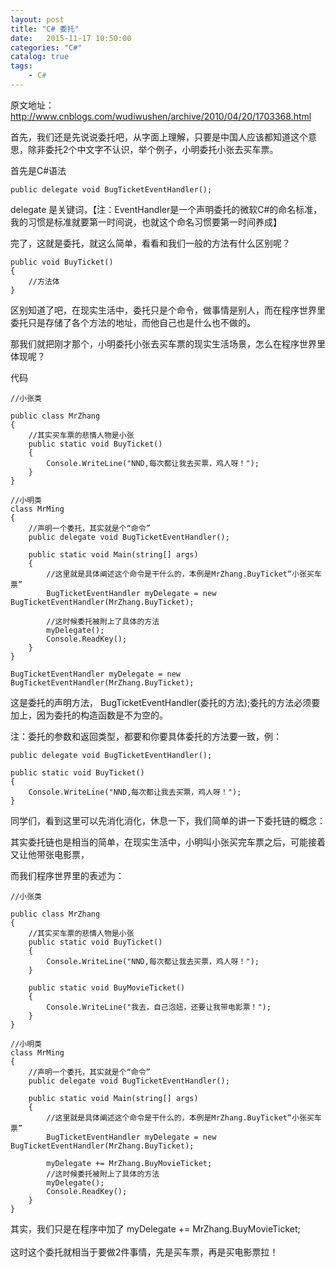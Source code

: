 ```yaml
---
layout: post
title: "C# 委托"
date:   2015-11-17 10:50:00 
categories: "C#"
catalog: true
tags: 
    - C#
---
```




原文地址： http://www.cnblogs.com/wudiwushen/archive/2010/04/20/1703368.html     

首先，我们还是先说说委托吧，从字面上理解，只要是中国人应该都知道这个意思，除非委托2个中文字不认识，举个例子，小明委托小张去买车票。   

首先是C#语法      

	public delegate void BugTicketEventHandler();   

delegate 是关键词，【注：EventHandler是一个声明委托的微软C#的命名标准，我的习惯是标准就要第一时间说，也就这个命名习惯要第一时间养成】     

完了，这就是委托，就这么简单，看看和我们一般的方法有什么区别呢？   

	public void BuyTicket()  
	{  
		//方法体  
	}   

区别知道了吧，在现实生活中，委托只是个命令，做事情是别人，而在程序世界里委托只是存储了各个方法的地址，而他自己也是什么也不做的。     

那我们就把刚才那个，小明委托小张去买车票的现实生活场景，怎么在程序世界里体现呢？     

代码     

	//小张类  

    public class MrZhang     
    {     
        //其实买车票的悲情人物是小张     
        public static void BuyTicket()     
        {     
            Console.WriteLine("NND,每次都让我去买票，鸡人呀！");     
        }     
    }     
  
    //小明类     
    class MrMing     
    {     
        //声明一个委托，其实就是个“命令”     
        public delegate void BugTicketEventHandler();     

        public static void Main(string[] args)     
        {   
            //这里就是具体阐述这个命令是干什么的，本例是MrZhang.BuyTicket“小张买车票”     
            BugTicketEventHandler myDelegate = new BugTicketEventHandler(MrZhang.BuyTicket);     
  
            //这时候委托被附上了具体的方法     
            myDelegate();     
            Console.ReadKey();     
        }     
    }    

	BugTicketEventHandler myDelegate = new BugTicketEventHandler(MrZhang.BuyTicket);   

这是委托的声明方法， BugTicketEventHandler(委托的方法);委托的方法必须要加上，因为委托的构造函数是不为空的。     

注：委托的参数和返回类型，都要和你要具体委托的方法要一致，例：     

	public delegate void BugTicketEventHandler();  

	public static void BuyTicket()  
	{  
		Console.WriteLine("NND,每次都让我去买票，鸡人呀！");  
	}    

同学们，看到这里可以先消化消化，休息一下，我们简单的讲一下委托链的概念：     

其实委托链也是相当的简单，在现实生活中，小明叫小张买完车票之后，可能接着又让他带张电影票，     

而我们程序世界里的表述为：    

	//小张类

    public class MrZhang   
    {   
        //其实买车票的悲情人物是小张   
        public static void BuyTicket()   
        {   
            Console.WriteLine("NND,每次都让我去买票，鸡人呀！");   
        }   

        public static void BuyMovieTicket()   
        {   
            Console.WriteLine("我去，自己泡妞，还要让我带电影票！");   
        }   
    }   

    //小明类   
    class MrMing   
    {   
        //声明一个委托，其实就是个“命令”   
        public delegate void BugTicketEventHandler();   

        public static void Main(string[] args)   
        {   
            //这里就是具体阐述这个命令是干什么的，本例是MrZhang.BuyTicket“小张买车票”   
            BugTicketEventHandler myDelegate = new BugTicketEventHandler(MrZhang.BuyTicket);   

            myDelegate += MrZhang.BuyMovieTicket;   
            //这时候委托被附上了具体的方法   
            myDelegate();   
            Console.ReadKey();   
        }   
    }    
 
其实，我们只是在程序中加了 myDelegate += MrZhang.BuyMovieTicket;<br/>   
这时这个委托就相当于要做2件事情，先是买车票，再是买电影票拉！<br/>